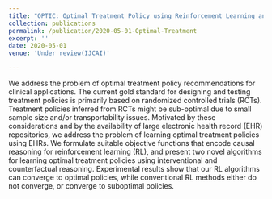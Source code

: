 ```yaml
---
title: "OPTIC: Optimal Treatment Policy using Reinforcement Learning and Structural Causal Model"
collection: publications
permalink: /publication/2020-05-01-Optimal-Treatment
excerpt: ''
date: 2020-05-01
venue: 'Under review(IJCAI)'

---
```


We address the problem of optimal treatment policy recommendations for clinical applications. The current gold standard for 
designing and testing treatment policies is primarily based on randomized controlled trials (RCTs). Treatment policies 
inferred from RCTs might be sub-optimal due to small sample size and/or transportability issues. Motivated by these 
considerations and by the availability of large electronic health record (EHR) repositories, we address the problem of 
learning optimal treatment policies using EHRs. We formulate suitable objective functions that encode causal reasoning 
for reinforcement learning (RL), and present two novel algorithms for learning optimal treatment policies using 
interventional and counterfactual reasoning. Experimental results show that our RL algorithms can converge to optimal 
policies, while conventional RL methods either do not converge, or converge to suboptimal policies.